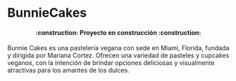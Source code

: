 # BunnieCakes
<h4 align="center">
:construction: Proyecto en construcción :construction:
</h4>
Bunnie Cakes es una pastelería vegana con sede en Miami, Florida, fundada y dirigida por Mariana Cortez. Ofrecen una variedad de pasteles y cupcakes veganos, con la intención de brindar opciones deliciosas y visualmente atractivas para los amantes de los dulces. 